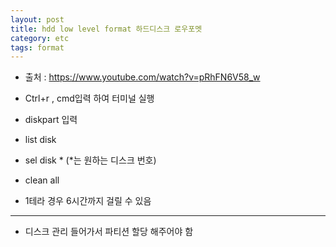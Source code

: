 ```yaml
---
layout: post
title: hdd low level format 하드디스크 로우포멧
category: etc
tags: format
---
```


* 출처 : https://www.youtube.com/watch?v=pRhFN6V58_w

* Ctrl+r , cmd입력 하여 터미널 실행
* diskpart 입력
* list disk
* sel disk * (*는 원하는 디스크 번호)
* clean all
* 1테라 경우 6시간까지 걸릴 수 있음

---

* 디스크 관리 들어가서 파티션 할당 해주어야 함